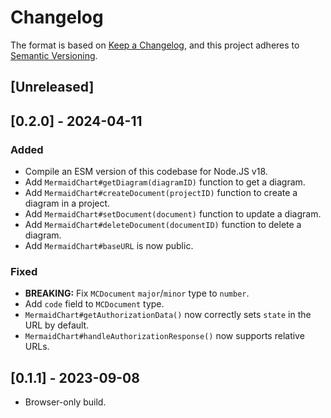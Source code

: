 # Changelog

The format is based on [Keep a Changelog](https://keepachangelog.com/en/1.0.0/),
and this project adheres to [Semantic Versioning](https://semver.org/spec/v2.0.0.html).

## [Unreleased]

## [0.2.0] - 2024-04-11

### Added

- Compile an ESM version of this codebase for Node.JS v18.
- Add `MermaidChart#getDiagram(diagramID)` function to get a diagram.
- Add `MermaidChart#createDocument(projectID)` function to create a diagram in a project.
- Add `MermaidChart#setDocument(document)` function to update a diagram.
- Add `MermaidChart#deleteDocument(documentID)` function to delete a diagram.
- Add `MermaidChart#baseURL` is now public.

### Fixed

- **BREAKING:** Fix `MCDocument` `major`/`minor` type to `number`.
- Add `code` field to `MCDocument` type.
- `MermaidChart#getAuthorizationData()` now correctly sets `state` in the URL
  by default.
- `MermaidChart#handleAuthorizationResponse()` now supports relative URLs.

## [0.1.1] - 2023-09-08

- Browser-only build.
